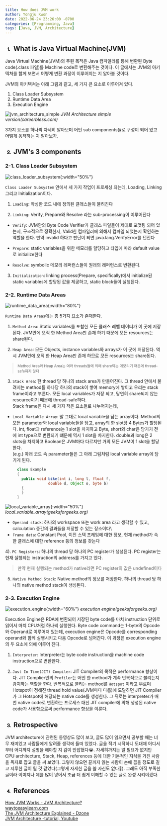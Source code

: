 ```yaml
---
title: How does JVM work
author: Yongju Kwon
date: 2022-06-24 23:26:00 -0700
categories: [Programming, Java]
tags: [Java, JVM, Architecture]
---
```


## ⒈ What is Java Virtual Machine(JVM)

Java Virtual Machine(JVM)의 주된 목적은 Java 컴파일러를 통해 변환된 Byte code(.class 파일)를 Machine code로 변환해주는 것이다. 이 글에서는 JVM의 아키텍쳐를 함께 보면서 어떻게 변환 과정이 이루어지는 지 알아볼 것이다.

JVM의 아키텍쳐는 아래 그림과 같고, 세 가지 큰 요소로 이루어져 있다. 
  1. Class Loader Subsystem
  2. Runtime Data Area
  3. Execution Engine

![jvm_architecture_simple](/assets/img/20110624/jvm_architecture.jpeg)
_JVM Architecture simple version(careerbless.com)_

3가지 요소를 하나씩 자세히 알아보며 어떤 sub components들로 구성이 되어 있고 어떻게 동작하는 지 알아보자.

## ⒉ JVM's 3 components

### 2-1. Class Loader Subsystem
  
  ![class_loader_subsystem](/assets/img/20110624/class_loader_subsystem.png){:width="50%"}

  `Class Loader Subsystem` 안에서 세 가지 작업이 프로세싱 되는데, Loading, Linking 그리고 Initialization이다.

  1) `Loading`: 작성한 코드 내에 정의된 클래스들이 불려진다

  2) `Linking`: Verify, Prepare와 Resolve 라는 sub-processing이 이루어진다

  - `Verify`: JVM안의 Byte Code Verifier가 클래스 파일들이 제대로 포맷팅 되어 있는지, 구조적으로 정확한지, Valid한 컴파일러에 의해서 컴파일 되었는지 확인하는 역할을 한다. 만약 invalid 하다고 판단이 되면 java.lang.VerifyError를 던진다

  - `Prepare`: static variables을 위한 메모리를 할당하고 타입에 따라 default value로 initialize한다

  - `Resolve`: symbolic 메모리 레퍼런스들이 원래의 레퍼런스로 변환된다.

  3) `Initialization`: linking process(Prepare, specifically)에서 initialize된 static variables에 할당된 값을 제공하고, static block들이 실행된다.


### 2-2. Runtime Data Areas

  ![runtime_data_area](/assets/img/20110624/runtime_data_area.png){:width="80%"}

  `Runtime Data Areas`에는 총 5가지 요소가 존재한다.

  1) `Method Area`: Static variables를 포함한 모든 클래스 레벨 데이터가 이 곳에 저장된다. JVM안에 오직 한 Method Area만 존재 하기 때문에 모든 resources는 share된다.

  2) `Heap Area`: 모든 Objects, instance variables와 arrays가 이 곳에 저장된다. 역시 JVM안에 오직 한 Heap Area만 존재 하므로 모든 resources는 share된다.
  > <sup>Method Area와 Heap Area는 여러 threads들에 의해 share되는 메모리기 때문에 thread-safe하지 않다</sup>

  3) `Stack Area`: 한 thread 당 하나의 stack area가 만들어진다. 그 thread 안에서 불려지는 method들 하나당 하나의 stack이 쌓여 memory에 쌓이고 우리는 stack frame이라고 부른다. 모든 local variables가 저장 되고, 당연히 share되지 않는 resource이기 때문에 thread-safe하다.\
  Stack frame은 다시 세 가지 작은 요소들로 나누어지는데,

  - `Local Variable Array`: 말 그대로 local variable을 담는 array이다. Method의 모든 parameter와 local variable들을 담고, array의 한 slot당 4 Bytes가 할당된다. int, float과 reference는 1 slot을 차지하고 Byte, short와 char은 담기기 전에 int type으로 변환되기 떄문에 역시 1 slot을 차지한다. double과 long은 2 slots을 차지하고 Boolean은 JVM마다 다르지만 거의 모든 JVM이 1 slot을 할당한다.\
  (e.g.) 아래 코드 속 parameter들은 그 아래 그림처럼 local variable array에 담기게 된다.
  
    ```java
      class Example
      {
        public void bike(int i, long l, float f, 
                    double d, Object o, byte b)
        {
        } 
      }     

    ```
  
  ![local_variable_array](/assets/img/20110624/local_variable_array.jpeg){:width="50%"}
  _local_variable_array(geeksforgeeks.org)_

  - `Operand stack`: 하나의 workspace 또는 work area 라고 생각할 수 있고, calculation 중간의 결과들을 저장할 수 있는 장소이다\
  - `Frame data`: Constant Pool, 이전 스택 프레임에 대한 정보, 현재 method가 속한 클래스에 대한 reference 등의 정보를 갖는다

  4). `PC Registers`: 하나의 thread 당 하나의 PC register가 생성된다. PC register는 현재 실행되는 instruction의 address를 가지고 있다.
  >만약 현재 실행되는 method가 native라면 PC register의 값은 undefined이다

  5) `Native Method Stack`: Native method의 정보를 저장한다. 하나의 thread 당 하나의 native method stack이 생성된다.


### 2-3. Execution Engine

![execution_engine](/assets/img/20110624/execution_engine.png){:width="60%"}
_execution engine(geeksforgeeks.org)_

Execution Engine은 RDA에 변환되어 저장된 byte code를 마치 instruction 단위로 읽어서 마치 CPU처럼 하나씩 실행한다. Byte code command는 1-byte의 Opcode와 Operand로 이루어져 있는데, execution engine은 Opcode를 corresponding operand와 함께 실행시키고 다음 Opcode로 넘어간다. 이 과정은 execution engine의 두 요소에 의해 이루어 진다.

1) `Interpreter`: Interpreter는 byte code instruction을 machine code instruction으로 변환한다. 

2) `Just In Time(JIT) Compiler`: JIT Compiler의 목적은 performance 향상이다. JIT Complier안의 `Profiler`는 어떤 한 method가 계속 반복적으로 불리는지 감지하는 역할을 한다. 반복적으로 불리는 method를 `Hotspot` 이라고 부르며 Hotspot이 정해진 thread hold value(JVM마다 다름)에 도달하면 JIT Compiler가 그 Hotspot에 해당되는 native code를 생성한다. 그 뒤로는 interpreter가 매 번 native code로 변환하는 프로세스 대신 JIT compiler에 의해 생성된 native code가 사용함으로써 performance 향상을 이룬다.

<!-- 하나의 instruction안에는 -->

## ⒊ Retrospective

JVM architecture에 관련된 동영상도 많이 보고, 글도 많이 읽으면서 공부할 때는 너무 재미있고 사람들에게 알려줄 생각에 들떠 있었다. 글을 적기 시작하니 도대체 어디서부터 어디까지 설명을 해야할 지 감이 안잡혔다😭. 자세히까지는 알 필요가 없지만 CPU architecture, Stack, Heap, references 등에 대한 기본적인 지식을 가진 사람을 독자로 잡고 글을 써 보았다. 그렇지 않으면 끝까지 읽는 사람이 손에 꼽을 정도로 길고 지루한 글이 될 것 같았다(그렇게 자세한 글을 쓸 자신도 없다🫠). 그래도 아직 부족한 글이라 이미지나 예를 많이 넣어서 조금 더 쉽게 이해할 수 있는 글로 완성 시켜야겠다.

## ⒋ References

[How JVM Works - JVM Architecture?](https://www.geeksforgeeks.org/jvm-works-jvm-architecture/)\
[waytoeasylearn.com](https://www.waytoeasylearn.com/learn/)\
[The JVM Architecture Explained - Dzone](https://dzone.com/articles/jvm-architecture-explained)\
[JVM Architecture -tutorial, Youtube](https://www.youtube.com/watch?v=ZBJ0u9MaKtM)